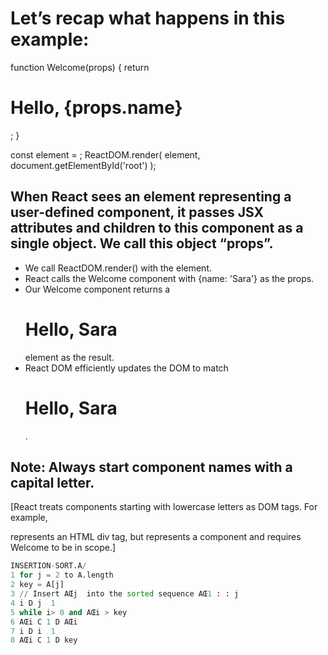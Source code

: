 # Let’s recap what happens in this example:



function Welcome(props) {
  return <h1>Hello, {props.name}</h1>;
}

const element = <Welcome name="Sara" />;
ReactDOM.render(
  element,
  document.getElementById('root')
);

## When React sees an element representing a user-defined component, it passes JSX attributes and children to this component as a single object. We call this object “props”.



* We call ReactDOM.render() with the <Welcome name="Sara" /> element.
* React calls the Welcome component with {name: 'Sara'} as the props.
* Our Welcome component returns a <h1>Hello, Sara</h1> element as the result.
* React DOM efficiently updates the DOM to match <h1>Hello, Sara</h1>.

## Note: Always start component names with a capital letter.

[React treats components starting with lowercase letters as DOM tags. For example, <div /> represents an HTML div tag, but <Welcome /> represents a component and requires Welcome to be in scope.]

``` py
INSERTION-SORT.A/
1 for j = 2 to A.length
2 key = A[j]
3 // Insert AŒj  into the sorted sequence AŒ1 : : j 
4 i D j  1
5 while i> 0 and AŒi > key
6 AŒi C 1 D AŒi
7 i D i  1
8 AŒi C 1 D key